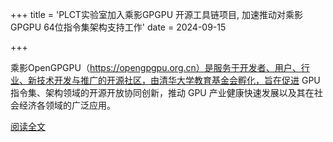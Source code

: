 +++
title = 'PLCT实验室加入乘影GPGPU 开源工具链项目, 加速推动对乘影GPGPU 64位指令集架构支持工作'
date = 2024-09-15

+++

乘影OpenGPGPU（https://opengpgpu.org.cn）是服务于开发者、用户、行业、新技术开发与推广的开源社区，由清华大学教育基金会孵化，旨在促进 GPU 指令集、架构领域的开源开放协同创新，推动 GPU 产业健康快速发展以及其在社会经济各领域的广泛应用。

[阅读全文](https://mp.weixin.qq.com/s/9S-tBbL4Rx8lTXTN7lHNVA)

